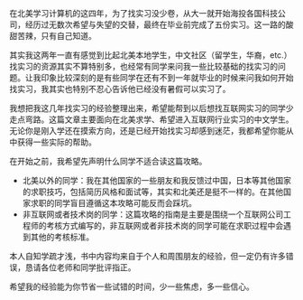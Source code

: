 在北美学习计算机的这四年，为了找实习没少卷，从大一就开始海投各国科技公司，经历过无数次希望与失望的交替，最终在毕业前完成了五份实习。这一路的酸甜苦辣，只有自己知道。

其实我这两年一直有感觉到比起北美本地学生，中文社区（留学生，华裔，etc.）找实习的资源其实不算特别多，也经常有同学来问我一些比较基础的找实习的问题。让我印象比较深刻的是有些同学在还有不到一年就毕业的时候来问我如何开始找实习，我其实也特别不忍心告诉他已经没有暑假可以实习了。

我想把我这几年找实习的经验整理出来，希望能帮到以后想找互联网实习的同学少走点弯路。这篇文章主要面向在北美求学、希望进入互联网行业实习的中文学生。无论你是刚入学还在摸索方向，还是已经开始找实习却感到迷茫，我都希望你能从中获得一些实际的帮助。

在开始之前，我希望先声明什么同学不适合读这篇攻略。

- 北美以外的同学：我在其他国家的一些朋友和我反馈过中国，日本等其他国家的求职技巧，包括简历风格和面试等，其实和北美还是挺不一样的。在其他国家求职的同学盲目遵循这本攻略可能反而会踩坑。
- 非互联网或者技术岗的同学：这篇攻略的指南是主要是围绕一个互联网公司工程师的考核方式编写的，非互联网或者非技术岗的同学可能在求职过程中会遇到其他的考核标准。

本人自知学疏才浅，书中内容均来自于个人和周围朋友的经验，但一定仍有许多错误，恳请各位老师和同学批评指正。

希望我的经验能为你节省一些试错的时间，少一些焦虑，多一些信心。
